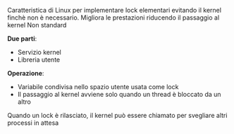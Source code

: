 
Caratteristica di Linux per implementare lock elementari evitando il kernel finchè non è necessario.
Migliora le prestazioni riducendo il passaggio al kernel
Non standard

**Due parti**:
- Servizio kernel
- Libreria utente

**Operazione**:
- Variabile condivisa nello spazio utente usata come lock
- Il passaggio al kernel avviene solo quando un thread è bloccato da un altro

Quando un lock è rilasciato, il kernel può essere chiamato per svegliare altri processi in attesa